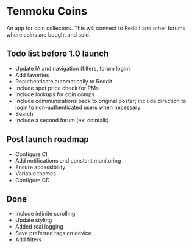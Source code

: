 # Tenmoku Coins

An app for coin collectors. This will connect to Reddit and other forums where coins are
bought and sold.

## Todo list before 1.0 launch
- Update IA and navigation (filters, forum login)
- Add favorites
- Reauthenticate automatically to Reddit
- Include spot price check for PMs
- Include lookups for coin comps
- Include communications back to original poster; include direction to login to non-authenticated users when necessary
- Search
- Include a second forum (ex: cointalk)

## Post launch roadmap
- Configure CI
- Add notifications and constant monitoring
- Ensure accessibility
- Variable themes
- Configure CD

## Done
- Include infinite scrolling
- Update styling
- Added real logging
- Save preferred tags on device
- Add filters